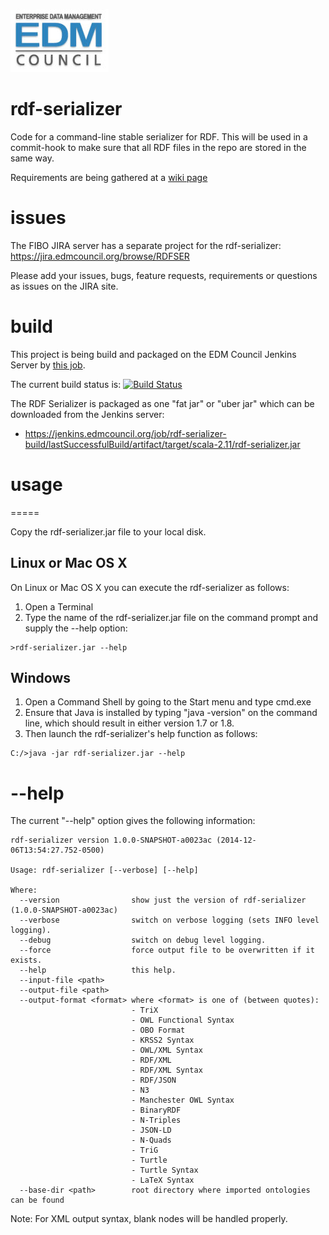 ![EDM Council Logo](etc/image/edmc-logo.jpg)

# rdf-serializer

Code for a command-line stable serializer for RDF.  This will be used in a commit-hook to make sure that all RDF files in the repo are stored in the same way.

Requirements are being gathered at a [wiki page](https://github.com/edmcouncil/rdf-serializer/wiki/Requirements)

# issues

The FIBO JIRA server has a separate project for the rdf-serializer: https://jira.edmcouncil.org/browse/RDFSER

Please add your issues, bugs, feature requests, requirements or questions as issues on the JIRA site.

# build

This project is being build and packaged on the EDM Council Jenkins Server by [this job](https://jenkins.edmcouncil.org/job/rdf-serializer-build/).

The current build status is: 
[![Build Status](https://jenkins.edmcouncil.org/buildStatus/icon?job=rdf-serializer-build)](https://jenkins.edmcouncil.org/job/rdf-serializer-build/)

The RDF Serializer is packaged as one "fat jar" or "uber jar" which can be downloaded from the Jenkins server:

- https://jenkins.edmcouncil.org/job/rdf-serializer-build/lastSuccessfulBuild/artifact/target/scala-2.11/rdf-serializer.jar

# usage
=====

Copy the rdf-serializer.jar file to your local disk.

## Linux or Mac OS X

On Linux or Mac OS X you can execute the rdf-serializer
as follows:

1. Open a Terminal
2. Type the name of the rdf-serializer.jar file on the command prompt and supply the --help option:
```
>rdf-serializer.jar --help
```

## Windows

1. Open a Command Shell by going to the Start menu and type cmd.exe
2. Ensure that Java is installed by typing "java -version" on the command line, which should result in
   either version 1.7 or 1.8.
3. Then launch the rdf-serializer's help function as follows:
```
C:/>java -jar rdf-serializer.jar --help
```

# --help

The current "--help" option gives the following information:

```
rdf-serializer version 1.0.0-SNAPSHOT-a0023ac (2014-12-06T13:54:27.752-0500)

Usage: rdf-serializer [--verbose] [--help]

Where:
  --version                show just the version of rdf-serializer (1.0.0-SNAPSHOT-a0023ac)
  --verbose                switch on verbose logging (sets INFO level logging).
  --debug                  switch on debug level logging.
  --force                  force output file to be overwritten if it exists.
  --help                   this help.
  --input-file <path>
  --output-file <path>
  --output-format <format> where <format> is one of (between quotes):
                           - TriX
                           - OWL Functional Syntax
                           - OBO Format
                           - KRSS2 Syntax
                           - OWL/XML Syntax
                           - RDF/XML
                           - RDF/XML Syntax
                           - RDF/JSON
                           - N3
                           - Manchester OWL Syntax
                           - BinaryRDF
                           - N-Triples
                           - JSON-LD
                           - N-Quads
                           - TriG
                           - Turtle
                           - Turtle Syntax
                           - LaTeX Syntax
  --base-dir <path>        root directory where imported ontologies can be found
```

Note: For XML output syntax, blank nodes will be handled properly.

